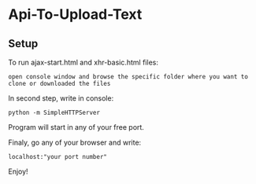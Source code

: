 # Api-To-Upload-Text

## Setup
To run ajax-start.html and xhr-basic.html files:

``open console window and browse the specific folder where you want to clone or downloaded the files``

In second step, write in console: 

```
python -m SimpleHTTPServer  

```
Program will start in any of your free port.

Finaly, go any of your browser and write: 

```
localhost:"your port number"
```
Enjoy! 
